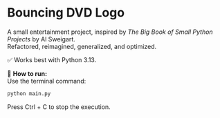 # Bouncing DVD Logo  

A small entertainment project, inspired by *The Big Book of Small Python Projects* by Al Sweigart.  
Refactored, reimagined, generalized, and optimized.  

✅ Works best with Python 3.13.  

🚀 **How to run:**  
Use the terminal command:  
```sh
python main.py
```
Press Ctrl + C to stop the execution.